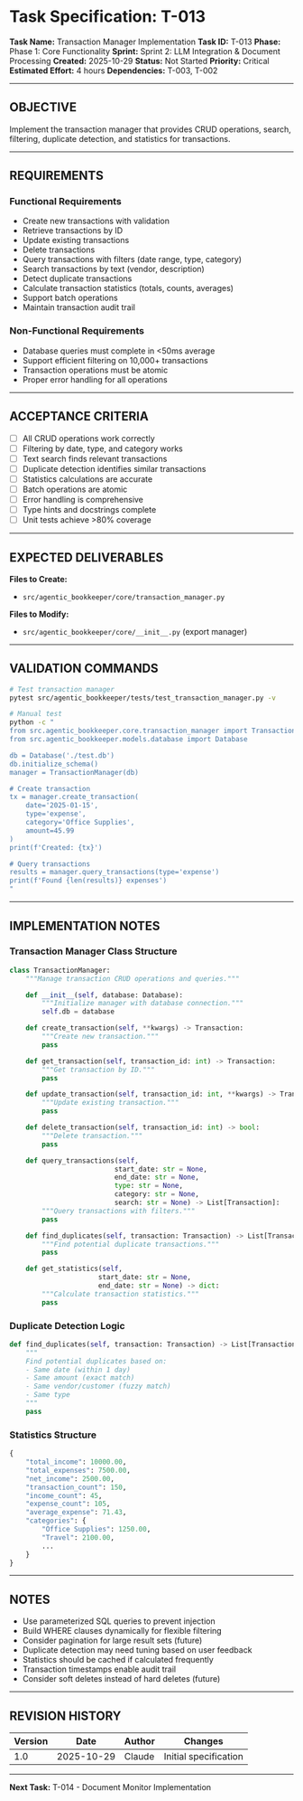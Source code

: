 # Task Specification: T-013

**Task Name:** Transaction Manager Implementation
**Task ID:** T-013
**Phase:** Phase 1: Core Functionality
**Sprint:** Sprint 2: LLM Integration & Document Processing
**Created:** 2025-10-29
**Status:** Not Started
**Priority:** Critical
**Estimated Effort:** 4 hours
**Dependencies:** T-003, T-002

---

## OBJECTIVE

Implement the transaction manager that provides CRUD operations, search, filtering, duplicate detection, and statistics for transactions.

---

## REQUIREMENTS

### Functional Requirements

- Create new transactions with validation
- Retrieve transactions by ID
- Update existing transactions
- Delete transactions
- Query transactions with filters (date range, type, category)
- Search transactions by text (vendor, description)
- Detect duplicate transactions
- Calculate transaction statistics (totals, counts, averages)
- Support batch operations
- Maintain transaction audit trail

### Non-Functional Requirements

- Database queries must complete in <50ms average
- Support efficient filtering on 10,000+ transactions
- Transaction operations must be atomic
- Proper error handling for all operations

---

## ACCEPTANCE CRITERIA

- [ ] All CRUD operations work correctly
- [ ] Filtering by date, type, and category works
- [ ] Text search finds relevant transactions
- [ ] Duplicate detection identifies similar transactions
- [ ] Statistics calculations are accurate
- [ ] Batch operations are atomic
- [ ] Error handling is comprehensive
- [ ] Type hints and docstrings complete
- [ ] Unit tests achieve >80% coverage

---

## EXPECTED DELIVERABLES

**Files to Create:**

- `src/agentic_bookkeeper/core/transaction_manager.py`

**Files to Modify:**

- `src/agentic_bookkeeper/core/__init__.py` (export manager)

---

## VALIDATION COMMANDS

```bash
# Test transaction manager
pytest src/agentic_bookkeeper/tests/test_transaction_manager.py -v

# Manual test
python -c "
from src.agentic_bookkeeper.core.transaction_manager import TransactionManager
from src.agentic_bookkeeper.models.database import Database

db = Database('./test.db')
db.initialize_schema()
manager = TransactionManager(db)

# Create transaction
tx = manager.create_transaction(
    date='2025-01-15',
    type='expense',
    category='Office Supplies',
    amount=45.99
)
print(f'Created: {tx}')

# Query transactions
results = manager.query_transactions(type='expense')
print(f'Found {len(results)} expenses')
"
```

---

## IMPLEMENTATION NOTES

### Transaction Manager Class Structure

```python
class TransactionManager:
    """Manage transaction CRUD operations and queries."""

    def __init__(self, database: Database):
        """Initialize manager with database connection."""
        self.db = database

    def create_transaction(self, **kwargs) -> Transaction:
        """Create new transaction."""
        pass

    def get_transaction(self, transaction_id: int) -> Transaction:
        """Get transaction by ID."""
        pass

    def update_transaction(self, transaction_id: int, **kwargs) -> Transaction:
        """Update existing transaction."""
        pass

    def delete_transaction(self, transaction_id: int) -> bool:
        """Delete transaction."""
        pass

    def query_transactions(self,
                          start_date: str = None,
                          end_date: str = None,
                          type: str = None,
                          category: str = None,
                          search: str = None) -> List[Transaction]:
        """Query transactions with filters."""
        pass

    def find_duplicates(self, transaction: Transaction) -> List[Transaction]:
        """Find potential duplicate transactions."""
        pass

    def get_statistics(self,
                      start_date: str = None,
                      end_date: str = None) -> dict:
        """Calculate transaction statistics."""
        pass
```

### Duplicate Detection Logic

```python
def find_duplicates(self, transaction: Transaction) -> List[Transaction]:
    """
    Find potential duplicates based on:
    - Same date (within 1 day)
    - Same amount (exact match)
    - Same vendor/customer (fuzzy match)
    - Same type
    """
    pass
```

### Statistics Structure

```python
{
    "total_income": 10000.00,
    "total_expenses": 7500.00,
    "net_income": 2500.00,
    "transaction_count": 150,
    "income_count": 45,
    "expense_count": 105,
    "average_expense": 71.43,
    "categories": {
        "Office Supplies": 1250.00,
        "Travel": 2100.00,
        ...
    }
}
```

---

## NOTES

- Use parameterized SQL queries to prevent injection
- Build WHERE clauses dynamically for flexible filtering
- Consider pagination for large result sets (future)
- Duplicate detection may need tuning based on user feedback
- Statistics should be cached if calculated frequently
- Transaction timestamps enable audit trail
- Consider soft deletes instead of hard deletes (future)

---

## REVISION HISTORY

| Version | Date       | Author | Changes                    |
|---------|------------|--------|-----------------------------|
| 1.0     | 2025-10-29 | Claude | Initial specification       |

---

**Next Task:** T-014 - Document Monitor Implementation

